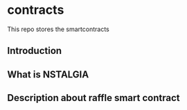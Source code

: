 # contracts
This repo stores the smartcontracts


## Introduction


## What is NSTALGIA


## Description about raffle smart contract
